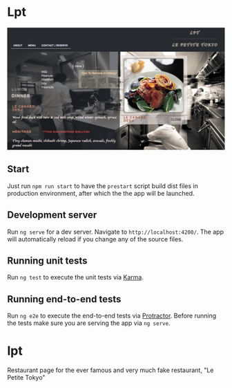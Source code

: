 # Lpt

[![LPT](https://raw.githubusercontent.com/JC-Pergite/lpt/master/src/assets/LPT.jpg "Menu Page")]()


## Start

Just run `npm run start` to have the `prestart` script build dist files in production environment,
after which the the app will be launched.

## Development server

Run `ng serve` for a dev server. Navigate to `http://localhost:4200/`. The app will automatically reload if you change any of the source files.

## Running unit tests

Run `ng test` to execute the unit tests via [Karma](https://karma-runner.github.io).

## Running end-to-end tests

Run `ng e2e` to execute the end-to-end tests via [Protractor](http://www.protractortest.org/).
Before running the tests make sure you are serving the app via `ng serve`.

# lpt
Restaurant page for the ever famous and very much fake restaurant, "Le Petite Tokyo"
